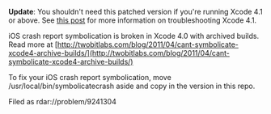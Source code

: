 **Update**: You shouldn't need this patched version if you're running Xcode 4.1 or above. See [this post](http://twobitlabs.com/2011/09/symbolicating-fixed-in-xcode-4-1/) for more information on troubleshooting Xcode 4.1.

iOS crash report symbolication is broken in Xcode 4.0 with archived builds. Read more at [http://twobitlabs.com/blog/2011/04/cant-symbolicate-xcode4-archive-builds/](http://twobitlabs.com/blog/2011/04/cant-symbolicate-xcode4-archive-builds/)

To fix your iOS crash report symbolication, move /usr/local/bin/symbolicatecrash aside and copy in the version in this repo.

Filed as rdar://problem/9241304
